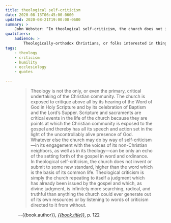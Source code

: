 ```yaml
---
title: theological self-criticism
date: 2020-08-13T06:45:00-0600
updated: 2020-08-21T19:00:00-0600
summary: >
    John Webster: “In theological self-criticism, the church does not invent or submit to some new standard, higher than the word which is the basis of its common life.…”
qualifiers:
    audience: >
        Theologically-orthodox Christians, or folks interested in things that theologically-orthodox Christians think.
tags:
    - theology
    - criticism
    - humility
    - ecclesiology
    - quotes

---
```


<figure class='quotation'>

> Theology is not the only, or even the primary, critical undertaking of the Christian community. The church is exposed to critique above all by its hearing of the Word of God in Holy Scripture and by its celebration of Baptism and the Lord’s Supper. Scripture and sacraments are critical events in the life of the church because they are points at which the Christian community is exposed to the gospel and thereby has all its speech and action set in the light of the uncontrollably alive presence of God. Whatever else the church may do by way of self-criticism—in its engagement with the voices of its non-Christian neighbors, as well as in its theology—can be only an echo of the setting forth of the gospel in word and ordinance. In theological self-criticism, the church does not invent or submit to some new standard, higher than the word which is the basis of its common life. Theological criticism is simply the church repeating to itself a judgment which has already been issued by the gospel and which, as divine judgment, is infinitely more searching, radical, and truthful than anything the church could ever generate out of its own resources or by listening to words of criticism directed to it from without.

<figcaption>--{{book.author}}, <a href="{{book.link}}"><cite>{{book.title}}</cite></a>, p. 122</figcaption>

</figure>
